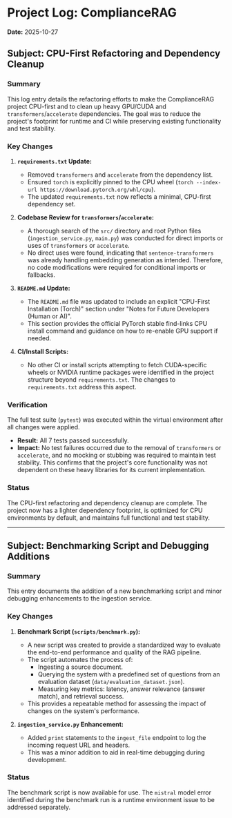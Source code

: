 # Project Log: ComplianceRAG

**Date:** 2025-10-27

## Subject: CPU-First Refactoring and Dependency Cleanup

### Summary

This log entry details the refactoring efforts to make the ComplianceRAG project CPU-first and to clean up heavy GPU/CUDA and `transformers`/`accelerate` dependencies. The goal was to reduce the project's footprint for runtime and CI while preserving existing functionality and test stability.

### Key Changes

1.  **`requirements.txt` Update:**
    *   Removed `transformers` and `accelerate` from the dependency list.
    *   Ensured `torch` is explicitly pinned to the CPU wheel (`torch --index-url https://download.pytorch.org/whl/cpu`).
    *   The updated `requirements.txt` now reflects a minimal, CPU-first dependency set.

2.  **Codebase Review for `transformers`/`accelerate`:**
    *   A thorough search of the `src/` directory and root Python files (`ingestion_service.py`, `main.py`) was conducted for direct imports or uses of `transformers` or `accelerate`.
    *   No direct uses were found, indicating that `sentence-transformers` was already handling embedding generation as intended. Therefore, no code modifications were required for conditional imports or fallbacks.

3.  **`README.md` Update:**
    *   The `README.md` file was updated to include an explicit "CPU-First Installation (Torch)" section under "Notes for Future Developers (Human or AI)".
    *   This section provides the official PyTorch stable find-links CPU install command and guidance on how to re-enable GPU support if needed.

4.  **CI/Install Scripts:**
    *   No other CI or install scripts attempting to fetch CUDA-specific wheels or NVIDIA runtime packages were identified in the project structure beyond `requirements.txt`. The changes to `requirements.txt` address this aspect.

### Verification

The full test suite (`pytest`) was executed within the virtual environment after all changes were applied.
*   **Result:** All 7 tests passed successfully.
*   **Impact:** No test failures occurred due to the removal of `transformers` or `accelerate`, and no mocking or stubbing was required to maintain test stability. This confirms that the project's core functionality was not dependent on these heavy libraries for its current implementation.

### Status

The CPU-first refactoring and dependency cleanup are complete. The project now has a lighter dependency footprint, is optimized for CPU environments by default, and maintains full functional and test stability.

---

## Subject: Benchmarking Script and Debugging Additions

### Summary

This entry documents the addition of a new benchmarking script and minor debugging enhancements to the ingestion service.

### Key Changes

1.  **Benchmark Script (`scripts/benchmark.py`):**
    *   A new script was created to provide a standardized way to evaluate the end-to-end performance and quality of the RAG pipeline.
    *   The script automates the process of:
        *   Ingesting a source document.
        *   Querying the system with a predefined set of questions from an evaluation dataset (`data/evaluation_dataset.json`).
        *   Measuring key metrics: latency, answer relevance (answer match), and retrieval success.
    *   This provides a repeatable method for assessing the impact of changes on the system's performance.

2.  **`ingestion_service.py` Enhancement:**
    *   Added `print` statements to the `ingest_file` endpoint to log the incoming request URL and headers.
    *   This was a minor addition to aid in real-time debugging during development.

### Status

The benchmark script is now available for use. The `mistral` model error identified during the benchmark run is a runtime environment issue to be addressed separately.
